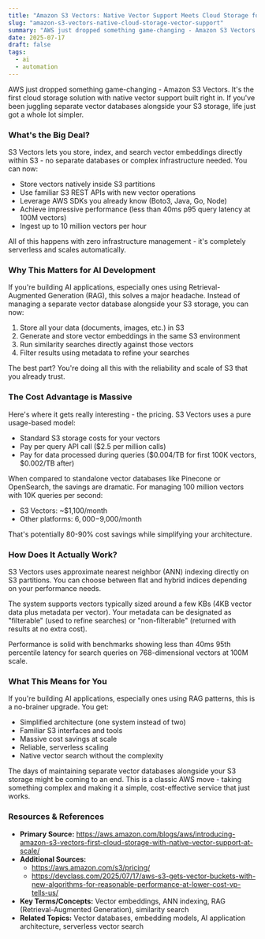 ```yaml
---
title: "Amazon S3 Vectors: Native Vector Support Meets Cloud Storage for AI at Scale"
slug: "amazon-s3-vectors-native-cloud-storage-vector-support"
summary: "AWS just dropped something game-changing - Amazon S3 Vectors. It's the first cloud storage solution with native vector support built right in. If you've been juggling separate vector databases alongside your S3 storage, life just got a whole lot simpler."
date: 2025-07-17
draft: false
tags:
  - ai
  - automation
---
```


AWS just dropped something game-changing - Amazon S3 Vectors. It's the first cloud storage solution with native vector support built right in. If you've been juggling separate vector databases alongside your S3 storage, life just got a whole lot simpler.

<!--more-->

### What's the Big Deal?

S3 Vectors lets you store, index, and search vector embeddings directly within S3 - no separate databases or complex infrastructure needed. You can now:

- Store vectors natively inside S3 partitions
- Use familiar S3 REST APIs with new vector operations
- Leverage AWS SDKs you already know (Boto3, Java, Go, Node)
- Achieve impressive performance (less than 40ms p95 query latency at 100M vectors)
- Ingest up to 10 million vectors per hour

All of this happens with zero infrastructure management - it's completely serverless and scales automatically.

### Why This Matters for AI Development

If you're building AI applications, especially ones using Retrieval-Augmented Generation (RAG), this solves a major headache. Instead of managing a separate vector database alongside your S3 storage, you can now:

1. Store all your data (documents, images, etc.) in S3
2. Generate and store vector embeddings in the same S3 environment
3. Run similarity searches directly against those vectors
4. Filter results using metadata to refine your searches

The best part? You're doing all this with the reliability and scale of S3 that you already trust.

### The Cost Advantage is Massive

Here's where it gets really interesting - the pricing. S3 Vectors uses a pure usage-based model:
- Standard S3 storage costs for your vectors
- Pay per query API call ($2.5 per million calls)
- Pay for data processed during queries ($0.004/TB for first 100K vectors, $0.002/TB after)

When compared to standalone vector databases like Pinecone or OpenSearch, the savings are dramatic. For managing 100 million vectors with 10K queries per second:
- S3 Vectors: ~$1,100/month
- Other platforms: $6,000-$9,000/month

That's potentially 80-90% cost savings while simplifying your architecture.

### How Does It Actually Work?

S3 Vectors uses approximate nearest neighbor (ANN) indexing directly on S3 partitions. You can choose between flat and hybrid indices depending on your performance needs.

The system supports vectors typically sized around a few KBs (4KB vector data plus metadata per vector). Your metadata can be designated as "filterable" (used to refine searches) or "non-filterable" (returned with results at no extra cost).

Performance is solid with benchmarks showing less than 40ms 95th percentile latency for search queries on 768-dimensional vectors at 100M scale.

### What This Means for You

If you're building AI applications, especially ones using RAG patterns, this is a no-brainer upgrade. You get:
- Simplified architecture (one system instead of two)
- Familiar S3 interfaces and tools
- Massive cost savings at scale
- Reliable, serverless scaling
- Native vector search without the complexity

The days of maintaining separate vector databases alongside your S3 storage might be coming to an end. This is a classic AWS move - taking something complex and making it a simple, cost-effective service that just works.

### Resources & References

- **Primary Source:** https://aws.amazon.com/blogs/aws/introducing-amazon-s3-vectors-first-cloud-storage-with-native-vector-support-at-scale/
- **Additional Sources:** 
  - https://aws.amazon.com/s3/pricing/
  - https://devclass.com/2025/07/17/aws-s3-gets-vector-buckets-with-new-algorithms-for-reasonable-performance-at-lower-cost-vp-tells-us/
- **Key Terms/Concepts:** Vector embeddings, ANN indexing, RAG (Retrieval-Augmented Generation), similarity search
- **Related Topics:** Vector databases, embedding models, AI application architecture, serverless vector search